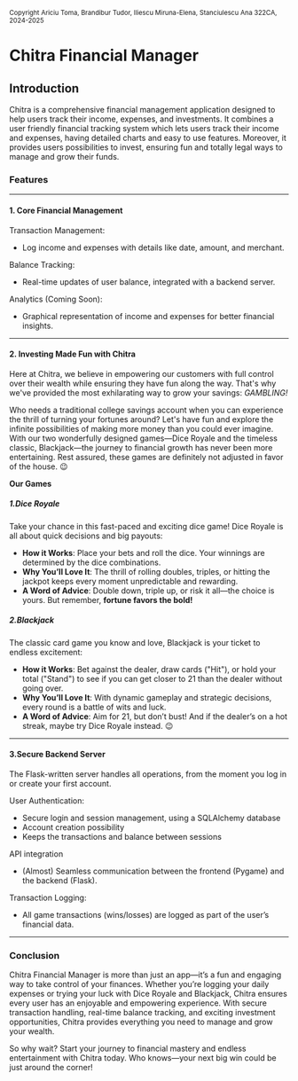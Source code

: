 <small>Copyright Ariciu Toma, Brandibur Tudor, Iliescu Miruna-Elena, Stanciulescu Ana 322CA, 2024-2025</small>

# Chitra Financial Manager

## Introduction
Chitra is a comprehensive financial management application designed to help users track their income, expenses, and investments. It combines a user friendly financial tracking system which lets users track their income and expenses, having detailed charts and easy to use features. Moreover, it provides users possibilities to invest, ensuring fun and totally legal ways to manage and grow their funds.

### Features
___
#### 1. Core Financial Management
Transaction Management:
  - Log income and expenses with details like date, amount, and merchant.

Balance Tracking:
- Real-time updates of user balance, integrated with a backend server.

Analytics (Coming Soon):
- Graphical representation of income and expenses for better financial insights.
___
#### 2. Investing Made Fun with Chitra
Here at Chitra, we believe in empowering our customers with full control over their wealth while ensuring they have fun along the way. That's why we've provided the most exhilarating way to grow your savings: *GAMBLING!*

Who needs a traditional college savings account when you can experience the thrill of turning your fortunes around? Let's have fun and explore the infinite possibilities of making more money than you could ever imagine. With our two wonderfully designed games—Dice Royale and the timeless classic, Blackjack—the journey to financial growth has never been more entertaining. Rest assured, these games are definitely not adjusted in favor of the house. 😉

**Our Games**
##### 1.*Dice Royale*
Take your chance in this fast-paced and exciting dice game! Dice Royale is all about quick decisions and big payouts:

- **How it Works**: Place your bets and roll the dice. Your winnings are determined by the dice combinations.
- **Why You’ll Love It**: The thrill of rolling doubles, triples, or hitting the jackpot keeps every moment unpredictable and rewarding.
- **A Word of Advice**: Double down, triple up, or risk it all—the choice is yours. But remember, **fortune favors the bold!**

##### 2.*Blackjack*
The classic card game you know and love, Blackjack is your ticket to endless excitement:

- **How it Works**: Bet against the dealer, draw cards ("Hit"), or hold your total ("Stand") to see if you can get closer to 21 than the dealer without going over.
- **Why You’ll Love It**: With dynamic gameplay and strategic decisions, every round is a battle of wits and luck.
- **A Word of Advice**: Aim for 21, but don’t bust! And if the dealer’s on a hot streak, maybe try Dice Royale instead. 😉

_____________________
#### 3.Secure Backend Server
The Flask-written server handles all operations, from the moment you log in or create your first account.

User Authentication:
- Secure login and session management, using a SQLAlchemy database
- Account creation possibility
- Keeps the transactions and balance between sessions

API integration
- (Almost) Seamless communication between the frontend (Pygame) and the backend (Flask).

Transaction Logging:
- All game transactions (wins/losses) are logged as part of the user’s financial data.

___
### Conclusion
Chitra Financial Manager is more than just an app—it’s a fun and engaging way to take control of your finances. Whether you’re logging your daily expenses or trying your luck with Dice Royale and Blackjack, Chitra ensures every user has an enjoyable and empowering experience. With secure transaction handling, real-time balance tracking, and exciting investment opportunities, Chitra provides everything you need to manage and grow your wealth.

So why wait? Start your journey to financial mastery and endless entertainment with Chitra today. Who knows—your next big win could be just around the corner!